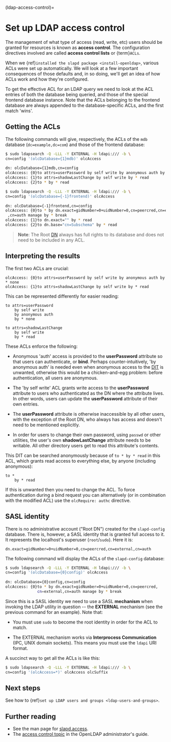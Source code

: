 (ldap-access-control)=
# Set up LDAP access control


The management of what type of access (read, write, etc) users should be granted for resources is known as **access control**. The configuration directives involved are called **access control lists** or {term}`ACLs`.

When we {ref}`installed the slapd package <install-openldap>`, various ACLs were set up automatically. We will look at a few important consequences of those defaults and, in so doing, we'll get an idea of how ACLs work and how they're configured.

To get the effective ACL for an LDAP query we need to look at the ACL entries of both the database being queried, and those of the special frontend database instance. Note that the ACLs belonging to the frontend database are always appended to the database-specific ACLs, and the first match 'wins'.

## Getting the ACLs

The following commands will give, respectively, the ACLs of the `mdb` database (`dc=example,dc=com`) and those of the frontend database:

```bash
$ sudo ldapsearch -Q -LLL -Y EXTERNAL -H ldapi:/// -b \
cn=config '(olcDatabase={1}mdb)' olcAccess
    
dn: olcDatabase={1}mdb,cn=config
olcAccess: {0}to attrs=userPassword by self write by anonymous auth by * none
olcAccess: {1}to attrs=shadowLastChange by self write by * read
olcAccess: {2}to * by * read

$ sudo ldapsearch -Q -LLL -Y EXTERNAL -H ldapi:/// -b \
cn=config '(olcDatabase={-1}frontend)' olcAccess
    
dn: olcDatabase={-1}frontend,cn=config
olcAccess: {0}to * by dn.exact=gidNumber=0+uidNumber=0,cn=peercred,cn=external
 ,cn=auth manage by * break
olcAccess: {1}to dn.exact="" by * read
olcAccess: {2}to dn.base="cn=Subschema" by * read
```

> **Note**:
> The Root [DN](https://documentation.ubuntu.com/server/reference/glossary/#term-DN) always has full rights to its database and does not need to be included in any ACL.

## Interpreting the results

The first two ACLs are crucial:

```text
olcAccess: {0}to attrs=userPassword by self write by anonymous auth by * none
olcAccess: {1}to attrs=shadowLastChange by self write by * read
```

This can be represented differently for easier reading:

```text
to attrs=userPassword
    by self write
    by anonymous auth
    by * none
    
to attrs=shadowLastChange
    by self write
    by * read
```

These ACLs enforce the following:

- Anonymous 'auth' access is provided to the **userPassword** attribute so that users can authenticate, or **bind**. Perhaps counter-intuitively, 'by anonymous auth' is needed even when anonymous access to the [DIT](https://documentation.ubuntu.com/server/reference/glossary/#term-DIT) is unwanted, otherwise this would be a chicken-and-egg problem: before authentication, all users are anonymous.

- The 'by self write' ACL grants write access to the **userPassword** attribute to users who authenticated as the DN where the attribute lives. In other words, users can update the **userPassword** attribute of their own entries.

- The **userPassword** attribute is otherwise inaccessible by all other users, with the exception of the Root DN, who always has access and doesn't need to be mentioned explicitly.

- In order for users to change their own password, using `passwd` or other utilities, the user's own **shadowLastChange** attribute needs to be writable. All other directory users get to read this attribute's contents.

This DIT can be searched anonymously because of `to * by * read` in this ACL, which grants read access to everything else, by anyone (including anonymous):

```text
to *
    by * read
```

If this is unwanted then you need to change the ACL. To force authentication during a bind request you can alternatively (or in combination with the modified ACL) use the `olcRequire: authc` directive.

## SASL identity

There is no administrative account ("Root DN") created for the `slapd-config` database. There is, however, a SASL identity that is granted full access to it. It represents the localhost's superuser (`root`/`sudo`). Here it is:

```text
dn.exact=gidNumber=0+uidNumber=0,cn=peercred,cn=external,cn=auth 
```

The following command will display the ACLs of the `slapd-config` database:

```bash
$ sudo ldapsearch -Q -LLL -Y EXTERNAL -H ldapi:/// -b \
cn=config '(olcDatabase={0}config)' olcAccess
    
dn: olcDatabase={0}config,cn=config
olcAccess: {0}to * by dn.exact=gidNumber=0+uidNumber=0,cn=peercred,
              cn=external,cn=auth manage by * break
```

Since this is a SASL identity we need to use a SASL **mechanism** when invoking the LDAP utility in question -- the **EXTERNAL** mechanism (see the previous command for an example). Note that:

- You must use `sudo` to become the root identity in order for the ACL to match.

- The EXTERNAL mechanism works via **Interprocess Communication** (IPC, UNIX domain sockets). This means you must use the `ldapi` URI format.

A succinct way to get all the ACLs is like this:

```bash
$ sudo ldapsearch -Q -LLL -Y EXTERNAL -H ldapi:/// -b \
cn=config '(olcAccess=*)' olcAccess olcSuffix
```

## Next steps

See how to {ref}`set up LDAP users and groups <ldap-users-and-groups>`.

## Further reading

- See the man page for [slapd.access](http://manpages.ubuntu.com/manpages/slapd.access.html).
- The [access control topic](https://openldap.org/doc/admin25/guide.html#Access%20Control) in the OpenLDAP administrator's guide.
